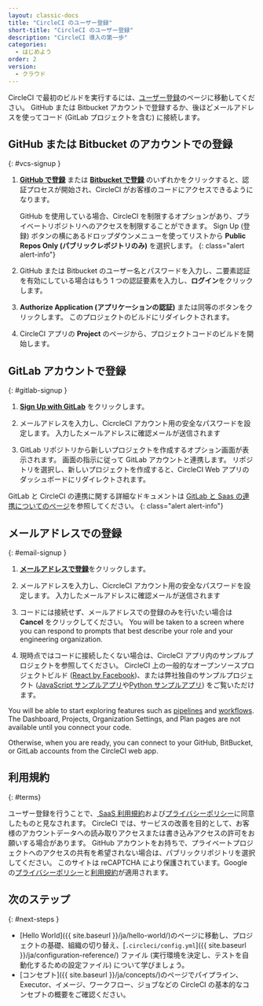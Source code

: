 ```yaml
---
layout: classic-docs
title: "CircleCI のユーザー登録"
short-title: "CircleCI のユーザー登録"
description: "CircleCI 導入の第一歩"
categories:
  - はじめよう
order: 2
version:
  - クラウド
---
```


CircleCI で最初のビルドを実行するには、[ユーザー登録](https://circleci.com/ja/signup/)のページに移動してください。 GitHub または Bitbucket アカウントで登録するか、後ほどメールアドレスを使ってコード (GitLab プロジェクトを含む) に接続します。

## GitHub または Bitbucket のアカウントでの登録
{: #vcs-signup }

1. [**GitHub で登録**](https://circleci.com/auth/vcs-connect?connection=Github) または [**Bitbucket で登録**](https://circleci.com/auth/vcs-connect?connection=Bitbucket) のいずれかをクリックすると、認証プロセスが開始され、CircleCI がお客様のコードにアクセスできるようになります。

    GitHub を使用している場合、CircleCI を制限するオプションがあり、プライベートリポジトリへのアクセスを制限することができます。 Sign Up (登録) ボタンの横にあるドロップダウンメニューを使ってリストから **Public Repos Only (パブリックレポジトリのみ)** を選択します。
    {: class="alert alert-info"}

2. GitHub または Bitbucket のユーザー名とパスワードを入力し、二要素認証を有効にしている場合はもう 1 つの認証要素を入力し、**ログイン**をクリックします。

3. **Authorize Application (アプリケーションの認証)** または同等のボタンをクリックします。 このプロジェクトのビルドにリダイレクトされます。

4. CircleCI アプリの **Project** のページから、プロジェクトコードのビルドを開始します。

## GitLab アカウントで登録
{: #gitlab-signup }

1. [**Sign Up with GitLab**](https://circleci.com/auth/signup/) をクリックします。

2. メールアドレスを入力し、CicrcleCI アカウント用の安全なパスワードを設定します。 入力したメールアドレスに確認メールが送信されます

3. GitLab リポジトリから新しいプロジェクトを作成するオプション画面が表示されます。 画面の指示に従って GitLab アカウントと連携します。 リポジトリを選択し、新しいプロジェクトを作成すると、CircleCI Web アプリのダッシュボードにリダイレクトされます。

GitLab と CircleCI の連携に関する詳細なドキュメントは [GitLab と Saas の連携についてのページ]({{site.baseurl}}/gitlab-integration)を参照してください。
{: class="alert alert-info"}

## メールアドレスでの登録
{: #email-signup }

1. [**メールアドレスで登録**](https://circleci.com/auth/signup/)をクリックします。

2. メールアドレスを入力し、CicrcleCI アカウント用の安全なパスワードを設定します。 入力したメールアドレスに確認メールが送信されます

3. コードには接続せず、メールアドレスでの登録のみを行いたい場合は **Cancel** をクリックしてください。 You will be taken to a screen where you can respond to prompts that best describe your role and your engineering organization.

4. 現時点ではコードに接続したくない場合は、CircleCI アプリ内のサンプルプロジェクトを参照してください。 CircleCI 上の一般的なオープンソースプロジェクトビルド ([React by Facebook](https://app.circleci.com/pipelines/github/facebook/react))、または弊社独自のサンプルプロジェクト ([JavaScript サンプルアプリ](https://app.circleci.com/pipelines/github/CircleCI-Public/sample-javascript-cfd/)や[Python サンプルアプリ](https://app.circleci.com/pipelines/github/CircleCI-Public/sample-python-cfd/)) をご覧いただけます。

You will be able to start exploring features such as [pipelines]({{site.baseurl}}/pipelines/) and [workflows]({{site.baseurl}}/workflows). The Dashboard, Projects, Organization Settings, and Plan pages are not available until you connect your code.

Otherwise, when you are ready, you can connect to your GitHub, BitBucket, or GitLab accounts from the CircleCI web app.

## 利用規約
{: #terms}

ユーザー登録を行うことで、[ SaaS 利用規約](https://circleci.com/terms-of-service/)および[プライバシーポリシー](https://circleci.com/privacy/)に同意したものと見なされます。 CircleCI では、サービスの改善を目的として、お客様のアカウントデータへの読み取りアクセスまたは書き込みアクセスの許可をお願いする場合があります。 GitHub アカウントをお持ちで、プライベートプロジェクトへのアクセスの共有を希望されない場合は、パブリックリポジトリを選択してください。 このサイトは reCAPTCHA により保護されています。Google の[プライバシーポリシー](https://policies.google.com/privacy?hl=ja)と[利用規約](https://policies.google.com/terms?hl=ja)が適用されます。

## 次のステップ
{: #next-steps }

- [Hello World]({{ site.baseurl }}/ja/hello-world/)のページに移動し、プロジェクトの基礎、組織の切り替え、[`.circleci/config.yml`]({{ site.baseurl }}/ja/configuration-reference/) ファイル (実行環境を決定し、テストを自動化するための設定ファイル) について学びましょう。
- [コンセプト]({{ site.baseurl }}/ja/concepts/)のページでパイプライン、Executor、イメージ、ワークフロー、ジョブなどの CircleCI の基本的なコンセプトの概要をご確認ください。
